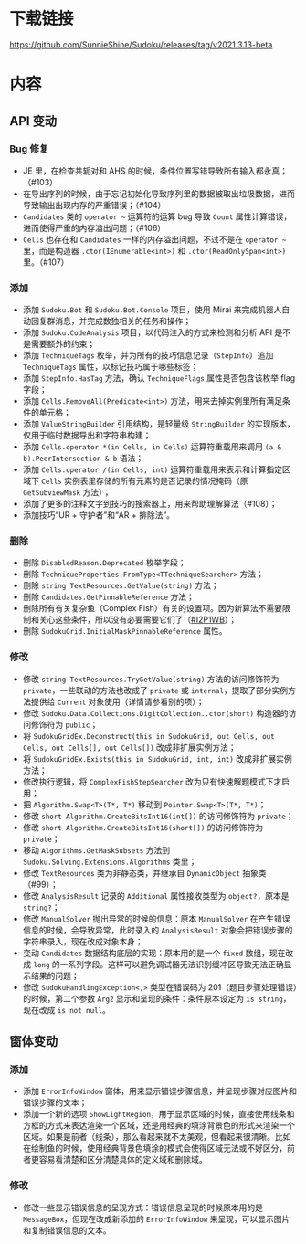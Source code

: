 # 下载链接

https://github.com/SunnieShine/Sudoku/releases/tag/v2021.3.13-beta

# 内容

## API 变动

### Bug 修复

* JE 里，在检查共轭对和 AHS 的时候，条件位置写错导致所有输入都永真；（#103）
* 在导出序列的时候，由于忘记初始化导致序列里的数据被取出垃圾数据，进而导致输出出现内存的严重错误；（#104）
* `Candidates` 类的 `operator ~` 运算符的运算 bug 导致 `Count` 属性计算错误，进而使得严重的内存溢出问题；（#106）
* `Cells` 也存在和 `Candidates` 一样的内存溢出问题，不过不是在 `operator ~` 里，而是构造器 `.ctor(IEnumerable<int>)` 和 `.ctor(ReadOnlySpan<int>)` 里。（#107）

### 添加

* 添加 `Sudoku.Bot` 和 `Sudoku.Bot.Console` 项目，使用 Mirai 来完成机器人自动回复群消息，并完成数独相关的任务和操作；
* 添加 `Sudoku.CodeAnalysis` 项目，以代码注入的方式来检测和分析 API 是不是需要额外的约束；
* 添加 `TechniqueTags` 枚举，并为所有的技巧信息记录（`StepInfo`）追加 `TechniqueTags` 属性，以标记技巧属于哪些标签；
* 添加 `StepInfo.HasTag` 方法，确认 `TechniqueFlags` 属性是否包含该枚举 flag 字段；
* 添加 `Cells.RemoveAll(Predicate<int>)` 方法，用来去掉实例里所有满足条件的单元格；
* 添加 `ValueStringBuilder` 引用结构，是轻量级 `StringBuilder` 的实现版本，仅用于临时数据导出和字符串构建；
* 添加 `Cells.operator *(in Cells, in Cells)` 运算符重载用来调用 `(a & b).PeerIntersection & b` 语法；
* 添加 `Cells.operator /(in Cells, int)` 运算符重载用来表示和计算指定区域下 `Cells` 实例表里存储的所有元素的是否记录的情况掩码（原 `GetSubviewMask` 方法）；
* 添加了更多的注释文字到技巧的搜索器上，用来帮助理解算法（#108）；
* 添加技巧“UR + 守护者”和“AR + 排除法”。

### 删除

* 删除 `DisabledReason.Deprecated` 枚举字段；
* 删除 `TechniqueProperties.FromType<TTechniqueSearcher>` 方法；
* 删除 `string TextResources.GetValue(string)` 方法；
* 删除 `Candidates.GetPinnableReference` 方法；
* 删除所有有关复杂鱼（Complex Fish）有关的设置项。因为新算法不需要限制和关心这些条件，所以没有必要需要它们了（[#I2P1WB](https://gitee.com/Sunnie-Shine/Sudoku/issues/I2P1WB)）；
* 删除 `SudokuGrid.InitialMaskPinnableReference` 属性。

### 修改

* 修改 `string TextResources.TryGetValue(string)` 方法的访问修饰符为 `private`，一些联动的方法也改成了 `private` 或 `internal`，提取了部分实例方法提供给 `Current` 对象使用（详情请参看别的项）；
* 修改 `Sudoku.Data.Collections.DigitCollection..ctor(short)` 构造器的访问修饰符为 `public`；
* 将 `SudokuGridEx.Deconstruct(this in SudokuGrid, out Cells, out Cells, out Cells[], out Cells[])` 改成非扩展实例方法；
* 将 `SudokuGridEx.Exists(this in SudokuGrid, int, int)` 改成非扩展实例方法；
* 修改执行逻辑，将 `ComplexFishStepSearcher` 改为只有快速解题模式下才启用；
* 把 `Algorithm.Swap<T>(T*, T*)` 移动到 `Pointer.Swap<T>(T*, T*)`；
* 修改 `short Algorithm.CreateBitsInt16(int[])` 的访问修饰符为 `private`；
* 修改 `short Algorithm.CreateBitsInt16(short[])` 的访问修饰符为 `private`；
* 移动 `Algorithms.GetMaskSubsets` 方法到 `Sudoku.Solving.Extensions.Algorithms` 类里；
* 修改 `TextResources` 类为非静态类，并继承自 `DynamicObject` 抽象类（#99）；
* 修改 `AnalysisResult` 记录的 `Additional` 属性接收类型为 `object?`，原本是 `string?`；
* 修改 `ManualSolver` 抛出异常的时候的信息：原本 `ManualSolver` 在产生错误信息的时候，会导致异常，此时录入的 `AnalysisResult` 对象会把错误步骤的字符串录入，现在改成对象本身；
* 变动 `Candidates` 数据结构底层的实现：原本用的是一个 `fixed` 数组，现在改成 `long` 的一系列字段。这样可以避免调试器无法识别缓冲区导致无法正确显示结果的问题；
* 修改 `SudokuHandlingException<,>` 类型在错误码为 201（题目步骤处理错误）的时候，第二个参数 `Arg2` 显示和呈现的条件：条件原本设定为 `is string`，现在改成 `is not null`。

## 窗体变动

### 添加

* 添加 `ErrorInfoWindow` 窗体，用来显示错误步骤信息，并呈现步骤对应图片和错误步骤的文本；
* 添加一个新的选项 `ShowLightRegion`，用于显示区域的时候，直接使用线条和方框的方式来表达渲染一个区域，还是用经典的填涂背景色的形式来渲染一个区域。如果是前者（线条），那么看起来就不太美观，但看起来很清晰。比如在绘制鱼的时候，使用经典背景色填涂的模式会使得区域无法或不好区分，前者更容易看清楚和区分清楚具体的定义域和删除域。

### 修改

* 修改一些显示错误信息的呈现方式：错误信息呈现的时候原本用的是 `MessageBox`，但现在改成新添加的 `ErrorInfoWindow` 来呈现，可以显示图片和复制错误信息的文本。